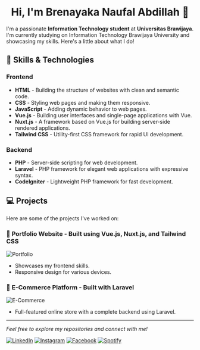 <h1 align="center"> Hi, I'm Brenayaka Naufal Abdillah 👋</h1>

I'm a passionate **Information Technology student** at **Universitas Brawijaya**. I'm currently studying on Information Technology Brawijaya University and showcasing my skills. Here's a little about what I do!

## 🚀 Skills & Technologies

### Frontend
- **HTML** - Building the structure of websites with clean and semantic code.
- **CSS** - Styling web pages and making them responsive.
- **JavaScript** - Adding dynamic behavior to web pages.
- **Vue.js** - Building user interfaces and single-page applications with Vue.
- **Nuxt.js** - A framework based on Vue.js for building server-side rendered applications.
- **Tailwind CSS** - Utility-first CSS framework for rapid UI development.

### Backend
- **PHP** - Server-side scripting for web development.
- **Laravel** - PHP framework for elegant web applications with expressive syntax.
- **CodeIgniter** - Lightweight PHP framework for fast development.

## 💻 Projects

Here are some of the projects I've worked on:

### 🎨 **Portfolio Website** - Built using Vue.js, Nuxt.js, and Tailwind CSS
![Portfolio](https://via.placeholder.com/150)

- Showcases my frontend skills.
- Responsive design for various devices.

### 🛒 **E-Commerce Platform** - Built with Laravel
![E-Commerce](https://via.placeholder.com/150)

- Full-featured online store with a complete backend using Laravel.

---

<div>
  <i>Feel free to explore my repositories and connect with me!</i><br>

<a href="https://www.linkedin.com/in/brenayaka-naufal-abdillah-947a55288" target="_blank"><img src="https://img.shields.io/badge/LinkedIn-%230077B5.svg?&style=flat-square&logo=linkedin&logoColor=white" alt="LinkedIn"></a>
<a href="https://www.instagram.com/brenaufal" target="_blank"><img src="https://img.shields.io/badge/Instagram-%23E4405F.svg?&style=flat-square&logo=instagram&logoColor=white" alt="Instagram"></a>
<a href="https://www.facebook.com/brenaufal" target="_blank"><img src="https://img.shields.io/badge/Facebook-%231877F2.svg?&style=flat-square&logo=facebook&logoColor=white" alt="Facebook"></a>
<a href="https://open.spotify.com/user/6qk03du08kfvscrgvv7bvwfp8" target="_blank"><img src="https://img.shields.io/badge/Spotify-%231ED760.svg?&style=flat-square&logo=spotify&logoColor=white" alt="Spotify"></a>

</div>
